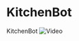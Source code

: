 # KitchenBot
KitchenBot
![Video](https://github.com/user-attachments/assets/9851dd0f-ef1a-4ddc-9407-e0f8b71ccf2e)
